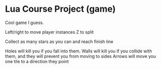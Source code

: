 Lua Course Project (game)
=========================

Cool game I guess.

Left/right to move player instances
Z to split

Collect as many stars as you can and reach finish line

Holes will kill you if you fall into them.
Walls will kill you if you collide with them, and they will prevent you from moving to sides
Arrows will move you one tile to a direction they point
